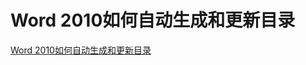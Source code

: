 # Word 2010如何自动生成和更新目录

[Word 2010如何自动生成和更新目录](https://site.douban.com/212934/widget/notes/13643455/note/278319628/?qq-pf-to=pcqq.c2c)